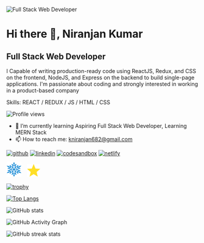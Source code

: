 ![Full Stack Web Developer](https://camo.githubusercontent.com/5f2503ce7f221dddb57d9d9234ca9c52e8284da01690a3ef43f4880e05da06d1/68747470733a2f2f7777772e70726f6f666875622e636f6d2f77702d636f6e74656e742f75706c6f6164732f323032302f30382f5765622d446576656c6f7065722e676966)

# Hi there 👋, Niranjan Kumar

## Full Stack Web Developer

I Capable of writing production-ready code using
ReactJS, Redux, and CSS on the frontend, NodeJS, and
Express on the backend to build single-page applications.
I'm passionate about coding and strongly interested in
working in a product-based company

Skills:  REACT /  REDUX / JS / HTML / CSS

![Profile views](https://gpvc.arturio.dev/kniranjan0)  

- 🌱 I’m currently learning Aspiring Full Stack Web Developer, Learning MERN Stack 
- 📫 How to reach me: kniranjan682@gmail.com 


[<img src='https://cdn.jsdelivr.net/npm/simple-icons@3.0.1/icons/github.svg' alt='github' height='40'>](https://github.com/kniranjan0)  [<img src='https://cdn.jsdelivr.net/npm/simple-icons@3.0.1/icons/linkedin.svg' alt='linkedin' height='40'>](https://www.linkedin.com/in/niranjan-kumar682/)  [<img src='https://cdn.jsdelivr.net/npm/simple-icons@3.0.1/icons/codesandbox.svg' alt='codesandbox' height='40'>](https://codesandbox.io/u/kniranjan)  [<img src='https://cdn.jsdelivr.net/npm/simple-icons@3.0.1/icons/netlify.svg' alt='netlify' height='40'>](https://app.netlify.com/teams/kniranjan0/overview)  

<a href='https://archiveprogram.github.com/'><img src='https://raw.githubusercontent.com/acervenky/animated-github-badges/master/assets/acbadge.gif' width='40' height='40'></a> <a href='https://stars.github.com/'><img src='https://raw.githubusercontent.com/acervenky/animated-github-badges/master/assets/starbadge.gif' width='35' height='35'></a> 

[![trophy](https://github-profile-trophy.vercel.app/?username=kniranjan0)](https://github.com/ryo-ma/github-profile-trophy)

[![Top Langs](https://github-readme-stats.vercel.app/api/top-langs/?username=kniranjan0)](https://github.com/anuraghazra/github-readme-stats)

![GitHub stats](https://github-readme-stats.vercel.app/api?username=kniranjan0&show_icons=true&count_private=true)  

![GitHub Activity Graph](https://activity-graph.herokuapp.com/graph?username=kniranjan0)  

![GitHub streak stats](https://github-readme-streak-stats.herokuapp.com/?user=kniranjan0)  



